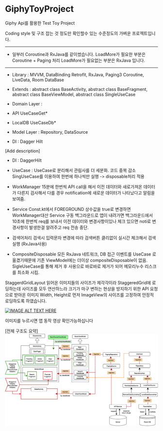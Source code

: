 # GiphyToyProject




Giphy Api를 활용한 Test Toy Project

Coding style 및 구조 잡는 것 정도만 확인할수 있는 수준정도의 가벼운 프로젝트입니다.


****************************************
* 일부러 Coroutine과 RxJava를 같이썼습니다.
LoadMore가  필요한 부분은 Coroutine + Paging 처리
LoadMore가  필요없는  부분은 RxJava 입니다.
****************************************



- Library :
MVVM, DataBinding
Retrofit, RxJava, Paging3
Coroutine,
LiveData, 
Room DataBase

- Extends :
abstract class BaseActivity,
abstract class BaseFragment,
abstract class BaseViewModel,
abstract class SingleUseCase

- Domain Layer : 
* API
UseCaseGet*

* LocalDB
UseCaseDb*

- Model Layer :
Repository,
DataSource

- DI :
Dagger Hilt

[Add description]
* DI :
DaggerHilt

* UseCase :
UseCase로 분리해서 관림사를 더 세분화. 코드 중복 감소
SingUseCase를 이용하여 한번에 하나씩만 실행 -> disposable처리 적용

* WorkManager
15분에 한번씩 API call을 해서 이전 데이터와 새로가져온 데이터가 다른지 검사해서
다를 경우 notification에 새로운 데이터가 나타났다고 알림을 보여줌.

* Service 
Const.kt에서 FOREGROUND 상수값을 true로 변경하면 WorkManager대산 Service 구동
백그라운드로 앱이 내려가면 백그라운드에서 10초에 한번씩 req를 보내서 이전 데이터와 변경사항이있나 체크
있으면 noti로 변경사항이 발생한걸 알려주고 req 전송 중단.

* 검색어처리
검색시 입력문자 변경에 따라 검색버튼 클리없이 실시간 체크해서 검색실행 (RxJava사용)

* CompositeDisposable
모든 RxJava 네트워크, DB 접근 이벤트를 UseCase 로 옮겼기때문에 기존 ViewModel에는 더이상  compositeDisposable이 없음.
SigleUseCase를 통해 제거 후 사용으로 바로바로 제거가 되어 메모리누수 리스크를 최소화 시킴.



StaggerdGridLayout
읽어온 이미지들의 사이즈가 제각각이라 StaggeredGrid에 로딩하는데 사이즈를 모두 연산하느라 크기가 마구 변하는 현상을 방지하기 위한 
API 요청으로 받아온 이미지 Width, Height로 먼저 ImageView의 사이즈를 고정하여 안정적 로딩하도록 하였습니다.



[![IMAGE ALT TEXT HERE](https://i9.ytimg.com/vi/ZPj4myoBoHw/mqdefault.jpg?sqp=CPCn348G&rs=AOn4CLBXZc7NGtMJuFuf-CbFUPcgG1IUGA)](https://youtu.be/ZPj4myoBoHw)

이미지를 누르시면 앱 동작 영상 확인가능하십니다



[전체 구조도 요약]
![Alt text](https://github.com/CodingBot000/GiphyToyProject/blob/main/GiphyTestApp.drawio.png)

